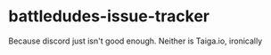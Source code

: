 # battledudes-issue-tracker
Because discord just isn't good enough. Neither is Taiga.io, ironically
